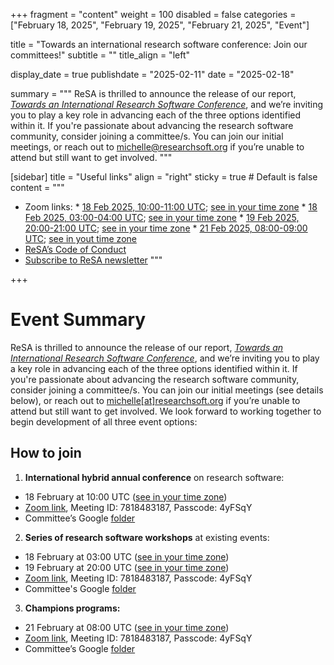 +++
fragment = "content"
weight = 100
disabled = false
categories = ["February 18, 2025", "February 19, 2025", "February 21, 2025", "Event"]

title = "Towards an international research software conference: Join our committees!"
subtitle = ""
title_align = "left"

display_date = true
publishdate = "2025-02-11"
date = "2025-02-18"

summary = """
ReSA is thrilled to announce the release of our report, [*Towards an International Research Software Conference*](<https://doi.org/10.5281/zenodo.14736836>), and we’re inviting you to play a key role in advancing each of the three options identified within it. If you're passionate about advancing the research software community, consider joining a committee/s. You can join our initial meetings, or reach out to [michelle@researchsoft.org](mailto:michelle@researchsoft.org) if you’re unable to attend but still want to get involved. 
"""


[sidebar]
  title = "Useful links"
  align = "right"
  sticky = true # Default is false
  content = """
  * Zoom links:
        * [18 Feb 2025, 10:00-11:00 UTC](https://us02web.zoom.us/j/7818483187?pwd=L0dpcHo4dlk5N0F3cHl0OGhWSVVFQT09#success); [see in your time zone](https://www.timeanddate.com/worldclock/fixedtime.html?msg=International+hybrid+annual+conference+-+committee+meeting&iso=20250218T10&p1=1440&ah=1)
        * [18 Feb 2025, 03:00-04:00 UTC](https://us02web.zoom.us/j/7818483187?pwd=L0dpcHo4dlk5N0F3cHl0OGhWSVVFQT09); [see in your time zone](https://www.timeanddate.com/worldclock/fixedtime.html?msg=Series+of+research+software+workshops+-+committee+meeting&iso=20250218T03&p1=1440&ah=1)
        * [19 Feb 2025, 20:00-21:00 UTC](https://us02web.zoom.us/j/7818483187?pwd=L0dpcHo4dlk5N0F3cHl0OGhWSVVFQT09); [see in your time zone](https://www.timeanddate.com/worldclock/fixedtime.html?msg=Series+of+research+software+workshops+-+committee+meeting&iso=20250219T20&p1=1440&ah=1)
        * [21 Feb 2025, 08:00-09:00 UTC](https://us02web.zoom.us/j/7818483187?pwd=L0dpcHo4dlk5N0F3cHl0OGhWSVVFQT09#success); [see in yout time zone](https://www.timeanddate.com/worldclock/fixedtime.html?msg=Champions+programs+-+committee+meeting&iso=20250221T08&p1=1440&ah=1)
  * [ReSA’s Code of Conduct](../../code-of-conduct/)
  * [Subscribe to ReSA newsletter](https://www.researchsoft.org/news/)
  """


+++
# Event Summary

ReSA is thrilled to announce the release of our report, [*Towards an International Research Software Conference*](https://doi.org/10.5281/zenodo.14736836), and we’re inviting you to play a key role in advancing each of the three options identified within it. If you're passionate about advancing the research software community, consider joining a committee/s. You can join our initial meetings (see details below), or reach out to [michelle\[at\]researchsoft.org](mailto:michelle@researchsoft.org) if you’re unable to attend but still want to get involved. We look forward to working together to begin development of all three event options: 

## How to join

1) **International hybrid annual conference** on research software:  
* 18 February at 10:00 UTC ([see in your time zone](https://www.timeanddate.com/worldclock/fixedtime.html?msg=International+hybrid+annual+conference+-+committee+meeting&iso=20250218T10&p1=1440&ah=1))  
* [Zoom link](https://us02web.zoom.us/j/7818483187?pwd=L0dpcHo4dlk5N0F3cHl0OGhWSVVFQT09), Meeting ID: 7818483187, Passcode: 4yFSqY  
* Committee’s Google [folder](https://drive.google.com/drive/u/0/folders/1qoDYOJLukuOP53iVEqB2RaY_saZdOPWM)

2) **Series of research software workshops** at existing events:  
* 18 February at 03:00 UTC ([see in your time zone](https://www.timeanddate.com/worldclock/fixedtime.html?msg=Series+of+research+software+workshops+-+committee+meeting&iso=20250218T03&p1=1440&ah=1))  
* 19 February at 20:00 UTC ([see in your time zone](https://www.timeanddate.com/worldclock/fixedtime.html?msg=Series+of+research+software+workshops+-+committee+meeting&iso=20250219T20&p1=1440&ah=1))  
* [Zoom link](https://us02web.zoom.us/j/7818483187?pwd=L0dpcHo4dlk5N0F3cHl0OGhWSVVFQT09), Meeting ID: 7818483187, Passcode: 4yFSqY  
* Committee's Google [folder](https://drive.google.com/drive/u/0/folders/1YsBW2PjIcSGzaI4rGqtxs4Nez47fpjoG)

3) **Champions programs:**  
* 21 February at 08:00 UTC ([see in your time zone](https://www.timeanddate.com/worldclock/fixedtime.html?msg=Champions+programs+-+committee+meeting&iso=20250221T08&p1=1440&ah=1))  
* [Zoom link](https://us02web.zoom.us/j/7818483187?pwd=L0dpcHo4dlk5N0F3cHl0OGhWSVVFQT09), Meeting ID: 7818483187, Passcode: 4yFSqY  
* Committee’s Google [folder](https://drive.google.com/drive/u/0/folders/1PGAP96f-Fj8Sw4gr_47soZffSTq5bJAp)
